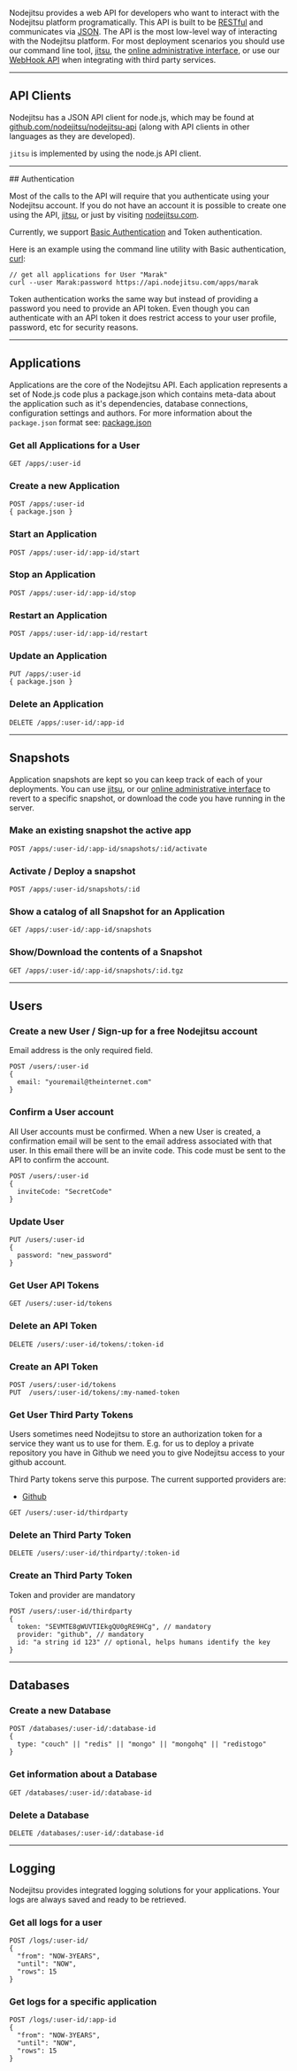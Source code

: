 Nodejitsu provides a web API for developers who want to interact with the
Nodejitsu platform programatically. This API is built to be
[RESTful](http://en.wikipedia.org/wiki/Representational_State_Transfer) and
communicates via [JSON]. The API is the most low-level way of interacting with
the Nodejitsu platform. For most deployment scenarios you should use our command
line tool, [jitsu], the [online administrative interface][webops], or use our
[WebHook API][webhooks] when integrating with third party services.

---

## API Clients

Nodejitsu has a JSON API client for node.js, which may be found at
[github.com/nodejitsu/nodejitsu-api](https://github.com/nodejitsu/nodejitsu-api)
(along with API clients in other languages as they are developed). 

`jitsu` is implemented by using the node.js API client.

<hr>
## Authentication

Most of the calls to the API will require that you authenticate using your
Nodejitsu account. If you do not have an account it is possible to create one
using the API, [jitsu], or just by visiting [nodejitsu.com][nodejitsu]. 

Currently, we support [Basic
Authentication](http://en.wikipedia.org/wiki/Basic_access_authentication) and
Token authentication.

Here is an example using the command line utility with Basic authentication,
[curl]:

```
// get all applications for User "Marak"
curl --user Marak:password https://api.nodejitsu.com/apps/marak
```

Token authentication works the same way but instead of providing a password you
need to provide an API token. Even though you can authenticate with an API token
it does restrict access to your user profile, password, etc for security
reasons.

---

## Applications

Applications are the core of the Nodejitsu API. Each application represents a
set of Node.js code plus a package.json which contains meta-data about the
application such as it's dependencies, database connections, configuration
settings and authors. For more information about the `package.json` format see:
[package.json](http://package.json.jit.su)

### Get all Applications for a User

```
GET /apps/:user-id
```

### Create a new Application

```
POST /apps/:user-id
{ package.json }
```

### Start an Application

```
POST /apps/:user-id/:app-id/start
```

### Stop an Application

```
POST /apps/:user-id/:app-id/stop
```

### Restart an Application

```
POST /apps/:user-id/:app-id/restart
```

### Update an Application

```
PUT /apps/:user-id
{ package.json }
```

### Delete an Application

```
DELETE /apps/:user-id/:app-id
```

---

## Snapshots

Application snapshots are kept so you can keep track of each of your
deployments. You can use [jitsu], or our [online administrative
interface][webops] to revert to a specific snapshot, or download the code you
have running in the server.

### Make an existing snapshot the active app

```
POST /apps/:user-id/:app-id/snapshots/:id/activate
```

### Activate / Deploy a snapshot

```
POST /apps/:user-id/snapshots/:id
```

### Show a catalog of all Snapshot for an Application

```
GET /apps/:user-id/:app-id/snapshots
```

### Show/Download the contents of a Snapshot

```
GET /apps/:user-id/:app-id/snapshots/:id.tgz
```

---

## Users

### Create a new User / Sign-up for a free Nodejitsu account

Email address is the only required field.

```
POST /users/:user-id
{
  email: "youremail@theinternet.com"
}
```

### Confirm a User account

All User accounts must be confirmed. When a new User is created, a confirmation
email will be sent to the email address associated with that user. In this email
there will be an invite code. This code must be sent to the API to confirm the
account. 

```
POST /users/:user-id
{
  inviteCode: "SecretCode"
}
```

### Update User

```
PUT /users/:user-id
{
  password: "new_password"
}
```

### Get User API Tokens

```
GET /users/:user-id/tokens
```

### Delete an API Token

```
DELETE /users/:user-id/tokens/:token-id
```

### Create an API Token

```
POST /users/:user-id/tokens
PUT  /users/:user-id/tokens/:my-named-token
```

### Get User Third Party Tokens

Users sometimes need Nodejitsu to store an authorization token for a service
they want us to use for them. E.g. for us to deploy a private repository you
have in Github we need you to give Nodejitsu access to your github account.

Third Party tokens serve this purpose. The current supported providers are:

* [Github](http://github.com)

```
GET /users/:user-id/thirdparty
```

### Delete an Third Party Token

```
DELETE /users/:user-id/thirdparty/:token-id
```

### Create an Third Party Token

Token and provider are mandatory

```
POST /users/:user-id/thirdparty
{
  token: "SEVMTE8gWUVTIEkgQU0gRE9HCg", // mandatory
  provider: "github", // mandatory
  id: "a string id 123" // optional, helps humans identify the key
}
```

---

## Databases

### Create a new Database

```
POST /databases/:user-id/:database-id
{
  type: "couch" || "redis" || "mongo" || "mongohq" || "redistogo"
}
```

### Get information about a Database

```
GET /databases/:user-id/:database-id
```

### Delete a Database

```
DELETE /databases/:user-id/:database-id
```

---

## Logging

Nodejitsu provides integrated logging solutions for your applications. Your logs
are always saved and ready to be retrieved.

### Get all logs for a user

```
POST /logs/:user-id/
{
  "from": "NOW-3YEARS",
  "until": "NOW",
  "rows": 15
}
```

### Get logs for a specific application

```
POST /logs/:user-id/:app-id
{
  "from": "NOW-3YEARS",
  "until": "NOW",
  "rows": 15
} 
```

[jitsu]: http://github.com/nodejitsu/jitsu
[JSON]: http://en.wikipedia.org/wiki/JSON
[webops]: https://webops.jit.su
[webhooks]: https://webhooks.nodejitsu.com
[nodejitsu]: http://nodejitsu.com
[curl]: http://curl.haxx.se/

[meta:title]: <> (JSON API)
